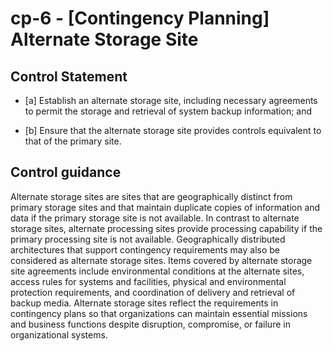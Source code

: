 # cp-6 - \[Contingency Planning\] Alternate Storage Site

## Control Statement

- \[a\] Establish an alternate storage site, including necessary agreements to permit the storage and retrieval of system backup information; and

- \[b\] Ensure that the alternate storage site provides controls equivalent to that of the primary site.

## Control guidance

Alternate storage sites are sites that are geographically distinct from primary storage sites and that maintain duplicate copies of information and data if the primary storage site is not available. In contrast to alternate storage sites, alternate processing sites provide processing capability if the primary processing site is not available. Geographically distributed architectures that support contingency requirements may also be considered as alternate storage sites. Items covered by alternate storage site agreements include environmental conditions at the alternate sites, access rules for systems and facilities, physical and environmental protection requirements, and coordination of delivery and retrieval of backup media. Alternate storage sites reflect the requirements in contingency plans so that organizations can maintain essential missions and business functions despite disruption, compromise, or failure in organizational systems.
